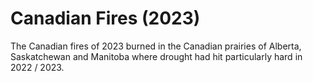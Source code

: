 # Canadian Fires (2023)

The Canadian fires of 2023 burned in the Canadian prairies of Alberta, Saskatchewan and Manitoba where drought had hit particularly hard in 2022 / 2023.

```{tableofcontents}
```
